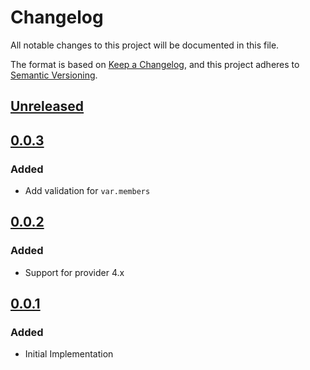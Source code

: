 # Changelog

All notable changes to this project will be documented in this file.

The format is based on [Keep a Changelog](https://keepachangelog.com/en/1.0.0/),
and this project adheres to [Semantic Versioning](https://semver.org/spec/v2.0.0.html).

## [Unreleased]

## [0.0.3]

### Added

- Add validation for `var.members`

## [0.0.2]

### Added

- Support for provider 4.x

## [0.0.1]

### Added

- Initial Implementation

[unreleased]: https://github.com/mineiros-io/terraform-google-storage-bucket-iam/compare/v0.0.3...HEAD
[0.0.3]: https://github.com/mineiros-io/terraform-google-storage-bucket-iam/compare/v0.0.2...v0.0.3
[0.0.2]: https://github.com/mineiros-io/terraform-google-storage-bucket-iam/compare/v0.0.1...v0.0.2
[0.0.1]: https://github.com/mineiros-io/terraform-google-storage-bucket-iam/releases/tag/v0.0.1
